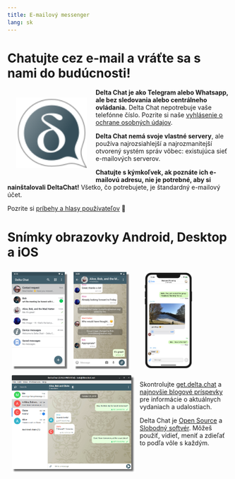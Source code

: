 ```yaml
---
title: E-mailový messenger
lang: sk 
---
```


# Chatujte cez e-mail a vráťte sa s nami do budúcnosti! 

<img src="../assets/logos/delta-chat.svg" width="160" style="float: left; margin: 20px;" />

**Delta Chat je ako Telegram alebo Whatsapp, ale bez sledovania alebo centrálneho ovládania.**
Delta Chat nepotrebuje vaše telefónne číslo. Pozrite si naše [vyhlásenie o ochrane osobných údajov](gdpr).

**Delta Chat nemá svoje vlastné servery**, ale používa najrozsiahlejší a najrozmanitejší otvorený systém
správ vôbec: existujúca sieť e-mailových serverov.

**Chatujte s kýmkoľvek, ak poznáte ich e-mailovú adresu, nie je potrebné, aby si nainštalovali DeltaChat!**
Všetko, čo potrebujete, je štandardný e-mailový účet. 

Pozrite si [príbehy a hlasy používateľov](user-voices) 📣


# Snímky obrazovky Android, Desktop a iOS

<img src="../assets/blog/screenshots/2019-12-17-delta-chat-google-play-release-chat-list-light.png" width="120" 
style="float: left; margin: 10px;display: block;box-shadow: 5px 5px 2px #777;" />
<img src="../assets/blog/screenshots/2019-12-17-delta-chat-google-play-release-group-light.png" width="120" 
style="float: left; margin: 10px;display: block;box-shadow: 5px 5px 2px #777;" />

<img src="../assets/blog/desktop-screenshot.png" width="280" style="float:left; margin: 10px" />

<img src="../assets/blog/screenshots/2020-01-09-delta-chat-iOS-weekend-group-chat.png" width="110" style="margin: 10px" />

Skontrolujte [get.delta.chat](https://get.delta.chat) a [najnovšie blogové príspevky](blog)
pre informácie o aktuálnych vydaniach a udalostiach.

Delta Chat je [Open Source](https://en.wikipedia.org/wiki/Open-source_software)
a [Slobodný softvér](https://en.wikipedia.org/wiki/Free_software). Môžeš použiť,
vidieť, meniť a zdieľať to podľa vôle s každým.
